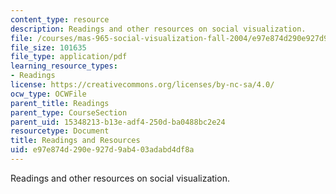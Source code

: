```yaml
---
content_type: resource
description: Readings and other resources on social visualization.
file: /courses/mas-965-social-visualization-fall-2004/e97e874d290e927d9ab403adabd4df8a_readings.pdf
file_size: 101635
file_type: application/pdf
learning_resource_types:
- Readings
license: https://creativecommons.org/licenses/by-nc-sa/4.0/
ocw_type: OCWFile
parent_title: Readings
parent_type: CourseSection
parent_uid: 15348213-b13e-adf4-250d-ba0488bc2e24
resourcetype: Document
title: Readings and Resources
uid: e97e874d-290e-927d-9ab4-03adabd4df8a
---
```

Readings and other resources on social visualization.
